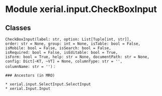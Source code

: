 Module xerial.input.CheckBoxInput
=================================

Classes
-------

`CheckBoxInput(label: str, option: List[Tuple[int, str]], order: str = None, group: int = None, isTable: bool = False, isMobile: bool = False, isSearch: bool = False, isRequired: bool = False, isEditable: bool = True, isForm: bool = True, help: str = None, documentPath: str = None, config: Dict[~KT, ~VT] = None, columnType: str = '', columnName: str = '')`
:   

    ### Ancestors (in MRO)

    * xerial.input.SelectInput.SelectInput
    * xerial.Input.Input